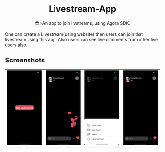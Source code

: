 <div align="center">
        
# Livestream-App
😎⚡️An app to join livstreams, using Agora SDK.

</div>

One can create a Livestream(using website) then users can join that livestream using this app. Also users can see live comments from other live users also.

## Screenshots
<table>
        <tr>
          <td><img src = "https://github.com/dhanajitkapali/myDigitalAssets/blob/master/ProjectScreenshots/LiveStreamAppiOSSwift/liveStreamApp4.PNG" ></td>
          <td><img src = "https://github.com/dhanajitkapali/myDigitalAssets/blob/master/ProjectScreenshots/LiveStreamAppiOSSwift/liveStreamApp2.PNG" ></td>
          <td><img src = "https://github.com/dhanajitkapali/myDigitalAssets/blob/master/ProjectScreenshots/LiveStreamAppiOSSwift/liveStreamApp3.PNG" ></td>           <td><img src = "https://github.com/dhanajitkapali/myDigitalAssets/blob/master/ProjectScreenshots/LiveStreamAppiOSSwift/liveStreamApp1.PNG" ></td>           
        </tr>
</table>    



